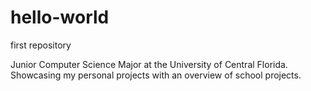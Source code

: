 # hello-world
first repository

Junior Computer Science Major at the University of Central Florida. Showcasing my personal projects with an overview of school projects.
